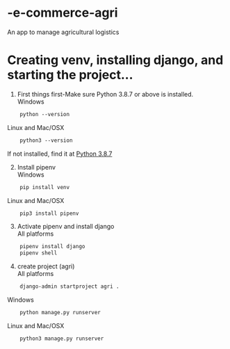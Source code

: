 # -e-commerce-agri
 An app to manage agricultural logistics

# Creating venv, installing django, and starting the project...  
1. First things first-Make sure Python 3.8.7 or above is installed.  
Windows
```html
    python --version
```
Linux and Mac/OSX
```html
    python3 --version
```
If not installed, find it at [Python 3.8.7](https://www.python.org/downloads/release/python-387/)

2. Install pipenv  
Windows
```html
    pip install venv
```
Linux and Mac/OSX
```html
    pip3 install pipenv
```
3. Activate pipenv and install django  
All platforms
```html
    pipenv install django
    pipenv shell
```
4. create project (agri)  
All platforms
```html
    django-admin startproject agri .
```
Windows
```html
    python manage.py runserver
```
Linux and Mac/OSX
```html
    python3 manage.py runserver
```